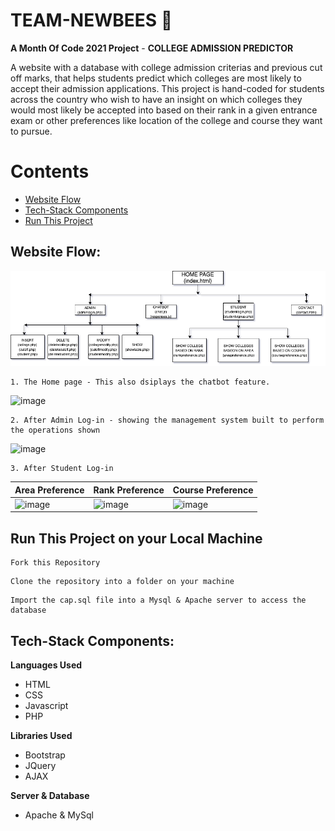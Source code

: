 # TEAM-NEWBEES :bee:
**A Month Of Code 2021 Project** - 
**COLLEGE ADMISSION PREDICTOR**

A website with a database with college admission criterias and previous cut off marks, that helps students predict which colleges are most likely to accept their admission applications. This project is hand-coded for students across the country who wish to have an insight on which colleges they would most likely be accepted into based on their rank in a given entrance exam or other preferences like location of the college and course they want to pursue.
# Contents
- [Website Flow](#website-flow)
- [Tech-Stack Components](#tech-stack-components)
- [Run This Project](#run-this-project-on-your-local-machine)

## Website Flow:
![](AMOCWEBSITEFLOW.png)
```
1. The Home page - This also dsiplays the chatbot feature.
```
![image](https://user-images.githubusercontent.com/71128835/119167203-35218680-ba7d-11eb-8b69-e596aca43264.png)

```
2. After Admin Log-in - showing the management system built to perform the operations shown 
```
![image](https://user-images.githubusercontent.com/71128835/119166861-c5ab9700-ba7c-11eb-87eb-e5b581334cdd.png)
```
3. After Student Log-in 
```
| Area Preference | Rank Preference | Course Preference |
| --------------- | --------------- | ------------------|
|![image](https://user-images.githubusercontent.com/71128835/119167887-f3dda680-ba7d-11eb-900c-328a5ac7c08c.png)|![image](https://user-images.githubusercontent.com/71128835/119170344-bf1f1e80-ba80-11eb-8143-a3e5d1feaa09.png)|![image](https://user-images.githubusercontent.com/71128835/119170287-ad3d7b80-ba80-11eb-9e8b-32a5b3ba2e41.png)|


## Run This Project on your Local Machine
```
Fork this Repository
```
```
Clone the repository into a folder on your machine
```
```
Import the cap.sql file into a Mysql & Apache server to access the database
```
## Tech-Stack Components:
**Languages Used**
 * HTML
 * CSS
 * Javascript
 * PHP <br>

**Libraries Used**
 * Bootstrap
 * JQuery
 * AJAX <br>
 
**Server & Database**
 * Apache & MySql
